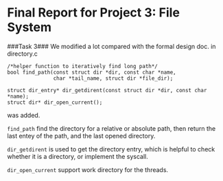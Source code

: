 Final Report for Project 3: File System
=======================================

###Task 3###
We modified a lot compared with the formal design doc.
in directory.c

```
/*helper function to iteratively find long path*/
bool find_path(const struct dir *dir, const char *name,
               char *tail_name, struct dir *file_dir);

struct dir_entry* dir_getdirent(const struct dir *dir, const char *name);
struct dir* dir_open_current();
```

was added. 

`find_path` find the directory for a relative or absolute path, then return the last entey of the path, and the last opened directory.

`dir_getdirent` is used to get the directory entry, which is helpful to check whether it is a directory, or implement the syscall.

`dir_open_current` support work directory for the threads.

